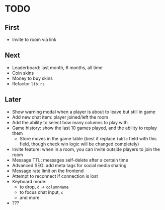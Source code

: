 # TODO

## First

- Invite to room via link

## Next

- Leaderboard: last month, 6 months, all time
- Coin skins
- Money to buy skins
- Refactor `lib.rs`

## Later

- Show warning modal when a player is about to leave but still in game
- Add new chat item: player joined/left the room
- Add the ability to select how many columns to play with
- Game history: show the last 10 games played, and the ability to replay them
  - Store moves in the game table (best if replace `table` field with this field, though check win logic will be changed completely)
- Invite feature: when in a room, you can invite outside players to join the room
- Message TTL: messages self-delete after a certain time
- Advanced SEO: add meta tags for social media sharing
- Message rate limit on the frontend
- Attempt to reconnect if connection is lost
- Keyboard mode:
  - to drop, `d` -> `columnName`
  - to focus chat input, `c`
  - and more
- ???
